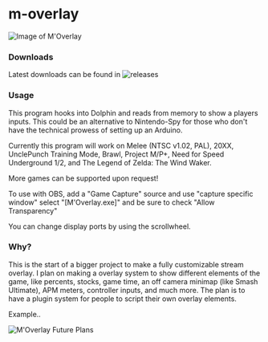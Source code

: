 # m-overlay

![Image of M'Overlay](https://giant.gfycat.com/GraciousAlarmingAntbear.gif)

### Downloads

Latest downloads can be found in ![releases](https://github.com/bkacjios/m-overlay/releases)

### Usage

This program hooks into Dolphin and reads from memory to show a players inputs. This could be an alternative to Nintendo-Spy for those who don't have the technical prowess of setting up an Arduino.

Currently this program will work on Melee (NTSC v1.02, PAL), 20XX, UnclePunch Training Mode, Brawl, Project M/P+, Need for Speed Underground 1/2, and The Legend of Zelda: The Wind Waker.

More games can be supported upon request!

To use with OBS, add a "Game Capture" source and use "capture specific window" select "[M'Overlay.exe]"
and be sure to check "Allow Transparency"

You can change display ports by using the scrollwheel.

### Why?

This is the start of a bigger project to make a fully customizable stream overlay. I plan on making a overlay system to show different elements of the game, like percents, stocks, game time, an off camera minimap (like Smash Ultimate), APM meters, controller inputs, and much more. The plan is to have a plugin system for people to script their own overlay elements.

Example..

![M'Overlay Future Plans](https://i.imgur.com/wzRoxcD.png)

